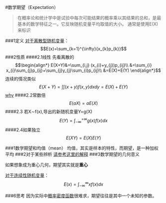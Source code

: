 #数学期望（Expectation）
>在概率论和统计学中是试验中每次可能结果的概率乘以其结果的总和，是最基本的数学特征之一。它反映随机变量平均取值的大小。
通常是使用E(X)来标识



###1定义
[对于离散型随机变量](/shu-xue-ji-chu/gai-lv-lun/li-san-xing-sui-ji-bian-liang.md)：$$E(x)=\sum_{k=1}^{\infty}{x_{k}p_{k}}$$
###2性质
####2.1线性
先看离散的
$$\begin{align*} E(X+Y)&=\sum_{i,j} (x_{i}+y_{j})p_{ij}\\ &=\sum_{i} x_{i}\sum_{j}p_{ij}+\sum_{j}y_{j}\sum_{i}p_{ij}\\ &=E(X)+E(Y) \end{align*}$$
连续的情况类似
$$E(X+Y)=\int\int (x+y)f(x,y)dxdy=E(X)+E(Y)$$
[why](/shu-xue-ji-chu/gao-deng-shu-xue/ji-fen/ji-fen-de-xing-zhi.md)
####2.2常数倍
$$E(aX)=aE(X)$$ 
####2.3 若X∼f(x),导出的新随机变量Y=g(X)
$$E(Y)=\int_{-\infty}^{+\infty}g(x)f(x)dx$$
####2.4如果独立
$$E(XY)=E(X)E(Y)$$



###1数学期望和均值（mean）
均值，其实是样本的特性，而期望，是一种加权平均
###2对于某些辨析
[请参考这里的解释](/shu-xue-ji-chu/gai-lv-lun/fang-cha.md)
###3数学期望的几何意义

如果想象成为重心几何，期望其实就是**重心**




[对于连续性随机变量](/shu-xue-ji-chu/gai-lv-lun/lian-xu-xing-sui-ji-bian-liang.md)：$$E(x)=\int_{-\infty}^{\infty}{xf(x)}dx$$


###6思考
因为实际中[概率密度函数](/shu-xue-ji-chu/gai-lv-lun/gai-lv-mi-du-han-shu.md)很难求，期望往往是其中一个未知的参数。